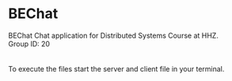 # BEChat
BEChat Chat application for Distributed Systems Course at HHZ. <br/>
Group ID: 20<br/>
<br/>
<br/>
To execute the files start the server and client file in your terminal.
